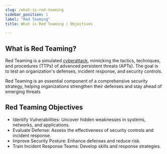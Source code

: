```yaml
---
slug: /what-is-red-teaming
sidebar_position: 1
label: "Red Teaming"
title: What is Red Teaming | Objectives

---
```


## What is Red Teaming?

Red Teaming is a simulated [cyberattack](/glossary#cyberattack), mimicking the tactics, techniques, and procedures (TTPs) of advanced persistent threats (APTs). The goal is to test an organization's defenses, incident response, and security controls.

Red Teaming is an essential component of a comprehensive security strategy, helping organizations strengthen their defenses and stay ahead of emerging threats

## Red Teaming Objectives

- Identify Vulnerabilities: Uncover hidden weaknesses in systems, networks, and applications.
- Evaluate Defense: Assess the effectiveness of security controls and incident response.
- Improve Security Posture: Enhance defenses and reduce risk.
- Train Incident Response Teams: Develop skills and response strategies.

